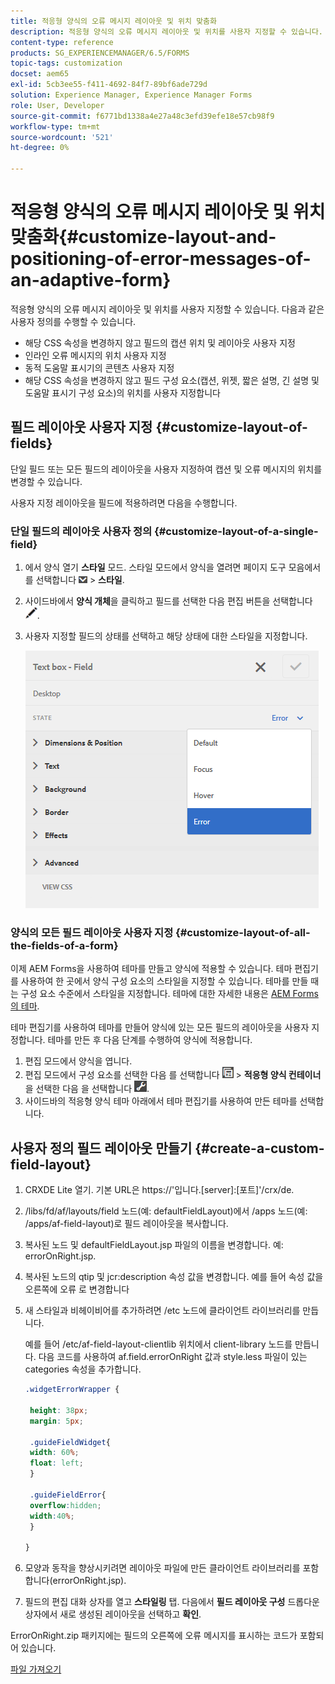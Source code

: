 ```yaml
---
title: 적응형 양식의 오류 메시지 레이아웃 및 위치 맞춤화
description: 적응형 양식의 오류 메시지 레이아웃 및 위치를 사용자 지정할 수 있습니다.
content-type: reference
products: SG_EXPERIENCEMANAGER/6.5/FORMS
topic-tags: customization
docset: aem65
exl-id: 5cb3ee55-f411-4692-84f7-89bf6ade729d
solution: Experience Manager, Experience Manager Forms
role: User, Developer
source-git-commit: f6771bd1338a4e27a48c3efd39efe18e57cb98f9
workflow-type: tm+mt
source-wordcount: '521'
ht-degree: 0%

---
```


# 적응형 양식의 오류 메시지 레이아웃 및 위치 맞춤화{#customize-layout-and-positioning-of-error-messages-of-an-adaptive-form}

적응형 양식의 오류 메시지 레이아웃 및 위치를 사용자 지정할 수 있습니다. 다음과 같은 사용자 정의를 수행할 수 있습니다.

* 해당 CSS 속성을 변경하지 않고 필드의 캡션 위치 및 레이아웃 사용자 지정
* 인라인 오류 메시지의 위치 사용자 지정
* 동적 도움말 표시기의 콘텐츠 사용자 지정
* 해당 CSS 속성을 변경하지 않고 필드 구성 요소(캡션, 위젯, 짧은 설명, 긴 설명 및 도움말 표시기 구성 요소)의 위치를 사용자 지정합니다

## 필드 레이아웃 사용자 지정 {#customize-layout-of-fields}

단일 필드 또는 모든 필드의 레이아웃을 사용자 지정하여 캡션 및 오류 메시지의 위치를 변경할 수 있습니다.

사용자 지정 레이아웃을 필드에 적용하려면 다음을 수행합니다.

### 단일 필드의 레이아웃 사용자 정의 {#customize-layout-of-a-single-field}

1. 에서 양식 열기 **스타일** 모드. 스타일 모드에서 양식을 열려면 페이지 도구 모음에서 를 선택합니다 ![캔버스 드롭다운](assets/canvas-drop-down.png) > **스타일**.
1. 사이드바에서 **양식 개체**&#x200B;을 클릭하고 필드를 선택한 다음 편집 버튼을 선택합니다 ![편집 단추](assets/edit-button.png).
1. 사용자 지정할 필드의 상태를 선택하고 해당 상태에 대한 스타일을 지정합니다.

   ![필드의 인라인 스타일 지정](assets/edit-error-state.png)

### 양식의 모든 필드 레이아웃 사용자 지정 {#customize-layout-of-all-the-fields-of-a-form}

이제 AEM Forms을 사용하여 테마를 만들고 양식에 적용할 수 있습니다. 테마 편집기를 사용하여 한 곳에서 양식 구성 요소의 스타일을 지정할 수 있습니다. 테마를 만들 때는 구성 요소 수준에서 스타일을 지정합니다. 테마에 대한 자세한 내용은 [AEM Forms의 테마](../../forms/using/themes.md).

테마 편집기를 사용하여 테마를 만들어 양식에 있는 모든 필드의 레이아웃을 사용자 지정합니다. 테마를 만든 후 다음 단계를 수행하여 양식에 적용합니다.

1. 편집 모드에서 양식을 엽니다.
1. 편집 모드에서 구성 요소를 선택한 다음 를 선택합니다 ![필드 수준](assets/field-level.png) > **적응형 양식 컨테이너**&#x200B;을 선택한 다음 을 선택합니다 ![cmppr](assets/cmppr.png).
1. 사이드바의 적응형 양식 테마 아래에서 테마 편집기를 사용하여 만든 테마를 선택합니다.

## 사용자 정의 필드 레이아웃 만들기 {#create-a-custom-field-layout}

1. CRXDE Lite 열기. 기본 URL은 https://&#39;입니다.[server]:[포트]&#39;/crx/de.
1. /libs/fd/af/layouts/field 노드(예: defaultFieldLayout)에서 /apps 노드(예: /apps/af-field-layout)로 필드 레이아웃을 복사합니다.
1. 복사된 노드 및 defaultFieldLayout.jsp 파일의 이름을 변경합니다. 예: errorOnRight.jsp.

1. 복사된 노드의 qtip 및 jcr:description 속성 값을 변경합니다. 예를 들어 속성 값을 오른쪽에 오류 로 변경합니다

1. 새 스타일과 비헤이비어를 추가하려면 /etc 노드에 클라이언트 라이브러리를 만듭니다.

   예를 들어 /etc/af-field-layout-clientlib 위치에서 client-library 노드를 만듭니다. 다음 코드를 사용하여 af.field.errorOnRight 값과 style.less 파일이 있는 categories 속성을 추가합니다.

   ```css
   .widgetErrorWrapper {
   
    height: 38px;
    margin: 5px;
   
    .guideFieldWidget{
    width: 60%;
    float: left; 
    }
   
    .guideFieldError{
    overflow:hidden;
    width:40%; 
    }
   
   }
   ```

1. 모양과 동작을 향상시키려면 레이아웃 파일에 만든 클라이언트 라이브러리를 포함합니다(errorOnRight.jsp).
1. 필드의 편집 대화 상자를 열고 **스타일링** 탭. 다음에서 **필드 레이아웃 구성** 드롭다운 상자에서 새로 생성된 레이아웃을 선택하고 **확인**.

ErrorOnRight.zip 패키지에는 필드의 오른쪽에 오류 메시지를 표시하는 코드가 포함되어 있습니다.

[파일 가져오기](assets/erroronright.zip)
